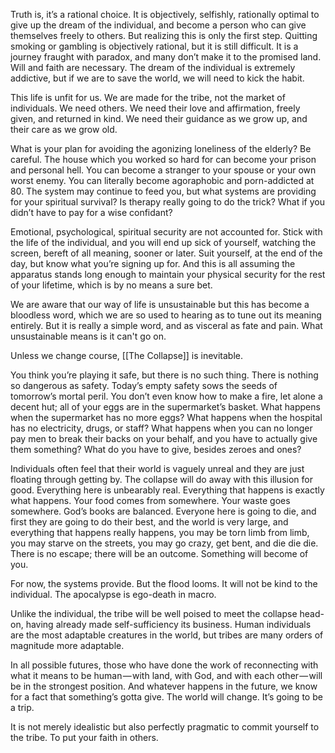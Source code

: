 Truth is, it’s a rational choice. It is objectively, selfishly, rationally optimal to give up the dream of the individual, and become a person who can give themselves freely to others. But realizing this is only the first step. Quitting smoking or gambling is objectively rational, but it is still difficult. It is a journey fraught with paradox, and many don’t make it to the promised land. Will and faith are necessary. The dream of the individual is extremely addictive, but if we are to save the world, we will need to kick the habit. 

This life is unfit for us. We are made for the tribe, not the market of individuals. We need others. We need their love and affirmation, freely given, and returned in kind. We need their guidance as we grow up, and their care as we grow old.

What is your plan for avoiding the agonizing loneliness of the elderly? Be careful. The house which you worked so hard for can become your prison and personal hell. You can become a stranger to your spouse or your own worst enemy. You can literally become agoraphobic and porn-addicted at 80. The system may continue to feed you, but what systems are providing for your spiritual survival? Is therapy really going to do the trick? What if you didn’t have to pay for a wise confidant?

Emotional, psychological, spiritual security are not accounted for. Stick with the life of the individual, and you will end up sick of yourself, watching the screen, bereft of all meaning, sooner or later. Suit yourself, at the end of the day, but know what you’re signing up for. And this is all assuming the apparatus stands long enough to maintain your physical security for the rest of your lifetime, which is by no means a sure bet.

We are aware that our way of life is unsustainable but this has become a bloodless word, which we are so used to hearing as to tune out its meaning entirely. But it is really a simple word, and as visceral as fate and pain. What unsustainable means is it can't go on.

Unless we change course, [[The Collapse]] is inevitable.

You think you’re playing it safe, but there is no such thing. There is nothing so dangerous as safety. Today’s empty safety sows the seeds of tomorrow’s mortal peril. You don’t even know how to make a fire, let alone a decent hut; all of your eggs are in the supermarket’s basket. What happens when the supermarket has no more eggs? What happens when the hospital has no electricity, drugs, or staff? What happens when you can no longer pay men to break their backs on your behalf, and you have to actually give them something? What do you have to give, besides zeroes and ones?

Individuals often feel that their world is vaguely unreal and they are just floating through getting by. The collapse will do away with this illusion for good. Everything here is unbearably real. Everything that happens is exactly what happens. Your food comes from somewhere. Your waste goes somewhere. God’s books are balanced. Everyone here is going to die, and first they are going to do their best, and the world is very large, and everything that happens really happens, you may be torn limb from limb, you may starve on the streets, you may go crazy, get bent, and die die die. There is no escape; there will be an outcome. Something will become of you.

For now, the systems provide. But the flood looms. It will not be kind to the individual. The apocalypse is ego-death in macro.

Unlike the individual, the tribe will be well poised to meet the collapse head-on, having already made self-sufficiency its business. Human individuals are the most adaptable creatures in the world, but tribes are many orders of magnitude more adaptable.

In all possible futures, those who have done the work of reconnecting with what it means to be human — with land, with God, and with each other — will be in the strongest position. And whatever happens in the future, we know for a fact that something’s gotta give. The world will change. It’s going to be a trip.

It is not merely idealistic but also perfectly pragmatic to commit yourself to the tribe. To put your faith in others.